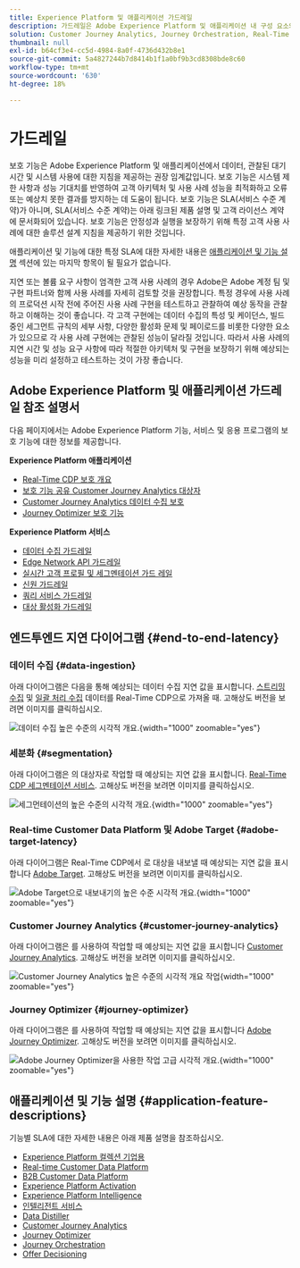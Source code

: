 ```yaml
---
title: Experience Platform 및 애플리케이션 가드레일
description: 가드레일은 Adobe Experience Platform 및 애플리케이션 내 구성 요소와 서비스의 성능 기대치 및 영향을 정의합니다.
solution: Customer Journey Analytics, Journey Orchestration, Real-Time Customer Data Platform
thumbnail: null
exl-id: b64cf3e4-cc5d-4984-8a0f-4736d432b8e1
source-git-commit: 5a4827244b7d8414b1f1a0bf9b3cd8308bde8c60
workflow-type: tm+mt
source-wordcount: '630'
ht-degree: 18%

---
```


# 가드레일

보호 기능은 Adobe Experience Platform 및 애플리케이션에서 데이터, 관찰된 대기 시간 및 시스템 사용에 대한 지침을 제공하는 권장 임계값입니다. 보호 기능은 시스템 제한 사항과 성능 기대치를 반영하여 고객 아키텍처 및 사용 사례 성능을 최적화하고 오류 또는 예상치 못한 결과를 방지하는 데 도움이 됩니다. 보호 기능은 SLA(서비스 수준 계약)가 아니며, SLA(서비스 수준 계약)는 아래 링크된 제품 설명 및 고객 라이선스 계약에 문서화되어 있습니다. 보호 기능은 안정성과 실행을 보장하기 위해 특정 고객 사용 사례에 대한 솔루션 설계 지침을 제공하기 위한 것입니다.

애플리케이션 및 기능에 대한 특정 SLA에 대한 자세한 내용은 [애플리케이션 및 기능 설명](#application-feature-descriptions) 섹션에 있는 마지막 항목이 될 필요가 없습니다.

지연 또는 볼륨 요구 사항이 엄격한 고객 사용 사례의 경우 Adobe은 Adobe 계정 팀 및 구현 파트너와 함께 사용 사례를 자세히 검토할 것을 권장합니다. 특정 경우에 사용 사례의 프로덕션 시작 전에 주어진 사용 사례 구현을 테스트하고 관찰하여 예상 동작을 관찰하고 이해하는 것이 좋습니다. 각 고객 구현에는 데이터 수집의 특성 및 케이던스, 빌드 중인 세그먼트 규칙의 세부 사항, 다양한 활성화 문제 및 페이로드를 비롯한 다양한 요소가 있으므로 각 사용 사례 구현에는 관찰된 성능이 달라질 것입니다. 따라서 사용 사례의 지연 시간 및 성능 요구 사항에 따라 적절한 아키텍처 및 구현을 보장하기 위해 예상되는 성능을 미리 설정하고 테스트하는 것이 가장 좋습니다.


## Adobe Experience Platform 및 애플리케이션 가드레일 참조 설명서

다음 페이지에서는 Adobe Experience Platform 기능, 서비스 및 응용 프로그램의 보호 기능에 대한 정보를 제공합니다.

**Experience Platform 애플리케이션**

* [Real-Time CDP 보호 개요](https://experienceleague.adobe.com/docs/experience-platform/rtcdp/guardrails/overview.html)
* [보호 기능 공유 Customer Journey Analytics 대상자](https://experienceleague.adobe.com/docs/analytics-platform/using/cja-components/audiences/publish.html#latency)
* [Customer Journey Analytics 데이터 수집 보호](https://experienceleague.adobe.com/docs/experience-platform/sources/connectors/adobe-applications/analytics.html#what-is-the-expected-latency-for-analytics-data-on-platform%3F)
* [Journey Optimizer 보호 기능](https://experienceleague.adobe.com/docs/journey-optimizer/using/get-started/guardrails.html)

**Experience Platform 서비스**

* [데이터 수집 가드레일](https://experienceleague.adobe.com/docs/experience-platform/ingestion/guardrails.html)
* [Edge Network API 가드레일](https://experienceleague.adobe.com/docs/experience-platform/edge-network-server-api/guardrails.html)
* [실시간 고객 프로필 및 세그멘테이션 가드 레일](https://experienceleague.adobe.com/docs/experience-platform/profile/guardrails.html?lang=ko)
* [신원 가드레일](https://experienceleague.adobe.com/docs/experience-platform/identity/guardrails.html?lang=ko)
* [쿼리 서비스 가드레일](https://experienceleague.adobe.com/docs/experience-platform/query/guardrails.html?lang=ko)
* [대상 활성화 가드레일](https://experienceleague.adobe.com/docs/experience-platform/destinations/guardrails.html?lang=ko)

## 엔드투엔드 지연 다이어그램 {#end-to-end-latency}

### 데이터 수집 {#data-ingestion}

아래 다이어그램은 다음을 통해 예상되는 데이터 수집 지연 값을 표시합니다. [스트리밍 수집](https://experienceleague.adobe.com/docs/experience-platform/ingestion/streaming/overview.html) 및 [일괄 처리 수집](https://experienceleague.adobe.com/docs/experience-platform/ingestion/batch/getting-started.html?lang=ko) 데이터를 Real-Time CDP으로 가져올 때. 고해상도 버전을 보려면 이미지를 클릭하십시오.

![데이터 수집 높은 수준의 시각적 개요.](/help/blueprints/experience-platform/deployment/assets/aep_data_flow_guardrails.svg "데이터 수집 높은 수준의 시각적 개요 및 지연 시간 값"){width="1000" zoomable="yes"}

### 세분화 {#segmentation}

아래 다이어그램은 의 대상자로 작업할 때 예상되는 지연 값을 표시합니다. [Real-Time CDP 세그멘테이션 서비스](https://experienceleague.adobe.com/docs/experience-platform/segmentation/home.html?lang=ko). 고해상도 버전을 보려면 이미지를 클릭하십시오.

![세그먼테이션의 높은 수준의 시각적 개요.](/help/blueprints/experience-platform/deployment/assets/segmentation_guardrails.svg "세그먼테이션 높은 수준의 시각적 개요 및 지연 값"){width="1000" zoomable="yes"}

### Real-time Customer Data Platform 및 Adobe Target {#adobe-target-latency}

아래 다이어그램은 Real-Time CDP에서 로 대상을 내보낼 때 예상되는 지연 값을 표시합니다 [Adobe Target](https://experienceleague.adobe.com/docs/experience-platform/destinations/catalog/personalization/adobe-target-connection.html?lang=ko). 고해상도 버전을 보려면 이미지를 클릭하십시오.

![Adobe Target으로 내보내기의 높은 수준 시각적 개요.](/help/blueprints/experience-platform/deployment/assets/RTCDP_Target_guardrails.svg "Adobe Target으로 대상 내보내기 높은 수준의 시각적 개요 및 지연 시간 값"){width="1000" zoomable="yes"}

### Customer Journey Analytics      {#customer-journey-analytics}

아래 다이어그램은 를 사용하여 작업할 때 예상되는 지연 값을 표시합니다 [Customer Journey Analytics](https://experienceleague.adobe.com/docs/analytics-platform/using/cja-overview/cja-overview.html?lang=en). 고해상도 버전을 보려면 이미지를 클릭하십시오.

![Customer Journey Analytics 높은 수준의 시각적 개요 작업](/help/blueprints/experience-platform/deployment/assets/CJA_guardrails.svg "Customer Journey Analytics의 높은 수준의 시각적 개요 및 지연 시간 값 작업"){width="1000" zoomable="yes"}

### Journey Optimizer    {#journey-optimizer}

아래 다이어그램은 를 사용하여 작업할 때 예상되는 지연 값을 표시합니다 [Adobe Journey Optimizer](https://experienceleague.adobe.com/docs/journey-optimizer/using/get-started/get-started.html?lang=en). 고해상도 버전을 보려면 이미지를 클릭하십시오.

![Adobe Journey Optimizer을 사용한 작업 고급 시각적 개요.](/help/blueprints/experience-platform/deployment/assets/AJO_guardrails.svg "Adobe Journey Optimizer의 높은 수준의 시각적 개요 및 지연 시간 값 작업"){width="1000" zoomable="yes"}

## 애플리케이션 및 기능 설명 {#application-feature-descriptions}

기능별 SLA에 대한 자세한 내용은 아래 제품 설명을 참조하십시오.

* [Experience Platform 컬렉션 기업용](https://helpx.adobe.com/kr/legal/product-descriptions/adobe-experience-platform-collection-enterprise.html)
* [Real-time Customer Data Platform](https://helpx.adobe.com/kr/legal/product-descriptions/real-time-customer-data-platform.html)
* [B2B Customer Data Platform](https://helpx.adobe.com/kr/legal/product-descriptions/adobe-experience-platform-b2b.html)
* [Experience Platform Activation](https://helpx.adobe.com/kr/legal/product-descriptions/adobe-experience-platform0.html)
* [Experience Platform Intelligence](https://helpx.adobe.com/kr/legal/product-descriptions/adobe-experience-platform-intelligence---product-description.html)
* [인텔리전트 서비스](https://helpx.adobe.com/kr/legal/product-descriptions/intelligent-services.html)
* [Data Distiller](https://helpx.adobe.com/kr/legal/product-descriptions/data-distiller.html)
* [Customer Journey Analytics](https://helpx.adobe.com/kr/legal/product-descriptions/customer-journey-analytics.html)
* [Journey Optimizer](https://helpx.adobe.com/kr/legal/product-descriptions/adobe-journey-optimizer.html)
* [Journey Orchestration](https://helpx.adobe.com/kr/legal/product-descriptions/journey-orchestration.html)
* [Offer Decisioning](https://helpx.adobe.com/kr/legal/product-descriptions/offer-decisioning-app-service.html)

